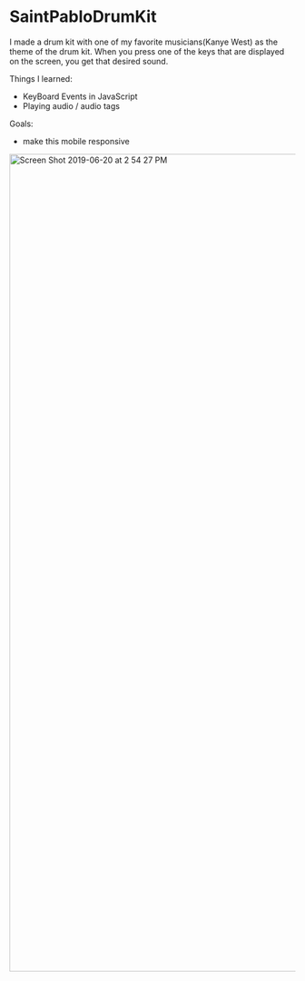 # SaintPabloDrumKit

I made a drum kit with one of my favorite musicians(Kanye West) as the theme of the drum kit.
When you press one of the keys that are displayed on the screen, you get that desired sound.

Things I learned:

- KeyBoard Events in JavaScript 
- Playing audio / audio tags 

Goals: 
- make this mobile responsive 


<img width="1440" alt="Screen Shot 2019-06-20 at 2 54 27 PM" src="https://user-images.githubusercontent.com/29503790/59874123-88f43400-936b-11e9-9bb6-376ceb270b85.png">
